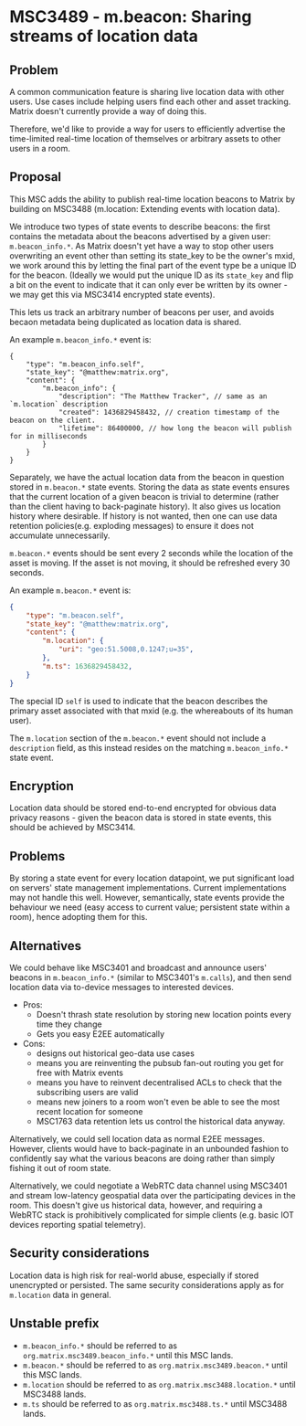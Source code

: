 # MSC3489 - m.beacon: Sharing streams of location data

## Problem

A common communication feature is sharing live location data with other users.
Use cases include helping users find each other and asset tracking. Matrix
doesn't currently provide a way of doing this.

Therefore, we'd like to provide a way for users to efficiently advertise the
time-limited real-time location of themselves or arbitrary assets to other
users in a room.

## Proposal

This MSC adds the ability to publish real-time location beacons to Matrix by
building on MSC3488 (m.location: Extending events with location data).

We introduce two types of state events to describe beacons: the first contains
the metadata about the beacons advertised by a given user: `m.beacon_info.*`.
As Matrix doesn't yet have a way to stop other users overwriting an event
other than setting its state_key to be the owner's mxid, we work around this
by letting the final part of the event type be a unique ID for the beacon.
(Ideally we would put the unique ID as its `state_key` and flip a bit on the
event to indicate that it can only ever be written by its owner - we may get
this via MSC3414 encrypted state events).

This lets us track an arbitrary number of beacons per user, and avoids becaon
metadata being duplicated as location data is shared.

An example `m.beacon_info.*` event is:

```json5
{
    "type": "m.beacon_info.self",
    "state_key": "@matthew:matrix.org",
    "content": {
        "m.beacon_info": {
            "description": "The Matthew Tracker", // same as an `m.location` description
            "created": 1436829458432, // creation timestamp of the beacon on the client.
            "lifetime": 86400000, // how long the beacon will publish for in milliseconds
        }
    }
}
```

Separately, we have the actual location data from the beacon in question
stored in `m.beacon.*` state events.  Storing the data as state events
ensures that the current location of a given beacon is trivial to determine
(rather than the client having to back-paginate history).  It also gives us
location history where desirable.  If history is not wanted, then one can use
data retention policies(e.g. exploding messages) to ensure it does not
accumulate unnecessarily.

`m.beacon.*` events should be sent every 2 seconds while the location of
the asset is moving.  If the asset is not moving, it should be refreshed
every 30 seconds.

An example `m.beacon.*` event is:

```json
{
    "type": "m.beacon.self",
    "state_key": "@matthew:matrix.org",
    "content": {
        "m.location": {
            "uri": "geo:51.5008,0.1247;u=35",
        },
        "m.ts": 1636829458432,
    }
}
```

The special ID `self` is used to indicate that the beacon describes the
primary asset associated with that mxid (e.g. the whereabouts of its human
user).

The `m.location` section of the `m.beacon.*` event should not include a
`description` field, as this instead resides on the matching
`m.beacon_info.*` state event.

## Encryption

Location data should be stored end-to-end encrypted for obvious data privacy
reasons - given the beacon data is stored in state events, this should be
achieved by MSC3414.

## Problems

By storing a state event for every location datapoint, we put significant
load on servers' state management implementations.  Current implementations
may not handle this well.  However, semantically, state events provide the
behaviour we need (easy access to current value; persistent state within
a room), hence adopting them for this.

## Alternatives

We could behave like MSC3401 and broadcast and announce users' beacons in
`m.beacon_info.*` (similar to MSC3401's `m.calls`), and then send location
data via to-device messages to interested devices.
 * Pros:
   * Doesn't thrash state resolution by storing new location points every time they change
   * Gets you easy E2EE automatically
 * Cons:
   * designs out historical geo-data use cases
   * means you are reinventing the pubsub fan-out routing you get for free with Matrix events
   * means you have to reinvent decentralised ACLs to check that the subscribing users are valid
   * means new joiners to a room won't even be able to see the most recent location for someone
   * MSC1763 data retention lets us control the historical data anyway.

Alternatively, we could sell location data as normal E2EE messages. However,
clients would have to back-paginate in an unbounded fashion to confidently
say what the various beacons are doing rather than simply fishing it out of
room state.

Alternatively, we could negotiate a WebRTC data channel using MSC3401 and
stream low-latency geospatial data over the participating devices in the room.
This doesn't give us historical data, however, and requiring a WebRTC stack
is prohibitively complicated for simple clients (e.g. basic IOT devices
reporting spatial telemetry).

## Security considerations

Location data is high risk for real-world abuse, especially if stored
unencrypted or persisted. The same security considerations apply as for
`m.location` data in general.

## Unstable prefix

 * `m.beacon_info.*` should be referred to as `org.matrix.msc3489.beacon_info.*` until this MSC lands.
 * `m.beacon.*` should be referred to as `org.matrix.msc3489.beacon.*` until this MSC lands.
 * `m.location` should be referred to as `org.matrix.msc3488.location.*` until MSC3488 lands.
 * `m.ts` should be referred to as `org.matrix.msc3488.ts.*` until MSC3488 lands.
